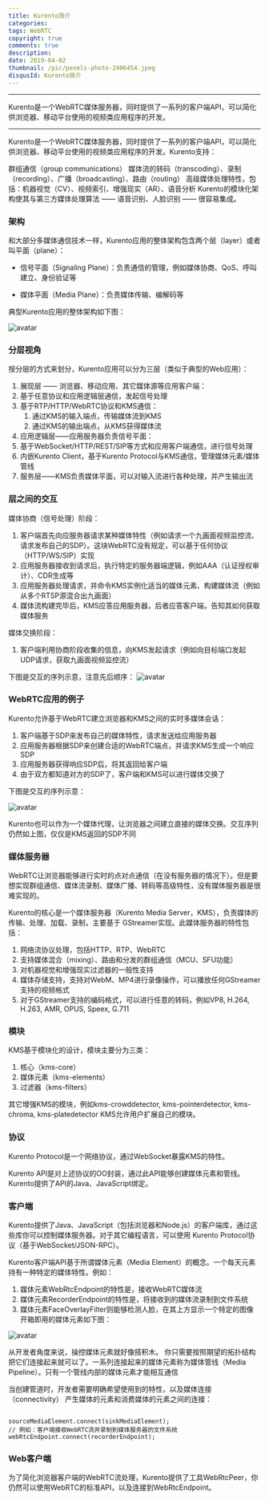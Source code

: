 ```yaml
---
title: Kurento简介
categories: 
tags: WebRTC
copyright: true
comments: true
description: 
date: 2019-04-02
thumbnail: /pic/pexels-photo-2406454.jpeg
disqusId: Kurento简介
---
```


---

Kurento是一个WebRTC媒体服务器，同时提供了一系列的客户端API，可以简化供浏览器、移动平台使用的视频类应用程序的开发。

---
<!-- more -->

Kurento是一个WebRTC媒体服务器，同时提供了一系列的客户端API，可以简化供浏览器、移动平台使用的视频类应用程序的开发。Kurento支持：

群组通信（group communications）
媒体流的转码（transcoding）、录制（recording）、广播（broadcasting）、路由（routing）
高级媒体处理特性，包括：机器视觉（CV）、视频索引、增强现实（AR）、语音分析
Kurento的模块化架构使其与第三方媒体处理算法 —— 语音识别、人脸识别 —— 很容易集成。

### 架构

和大部分多媒体通信技术一样，Kurento应用的整体架构包含两个层（layer）或者叫平面（plane）：

- 信号平面（Signaling Plane）：负责通信的管理，例如媒体协商、QoS、呼叫建立、身份验证等
 
- 媒体平面（Media Plane）：负责媒体传输、编解码等

典型Kurento应用的整体架构如下图：

![avatar](https://gmem.site/wp-content/uploads/2017/08/kurentoapp-architecture.png)

### 分层视角

按分层的方式来划分，Kurento应用可以分为三层（类似于典型的Web应用）：

1. 展现层 —— 浏览器、移动应用、其它媒体源等应用客户端：
  1. 基于任意协议和应用逻辑层通信，发起信号处理
  2. 基于RTP/HTTP/WebRTC协议和KMS通信：
     1. 通过KMS的输入端点，传输媒体流到KMS
     2. 通过KMS的输出端点，从KMS获得媒体流
2. 应用逻辑层——应用服务器负责信号平面：
  1. 基于WebSocket/HTTP/REST/SIP等方式和应用客户端通信，进行信号处理
  2. 内嵌Kurento Client，基于Kurento Protocol与KMS通信，管理媒体元素/媒体管线
3. 服务层——KMS负责媒体平面，可以对输入流进行各种处理，并产生输出流

### 层之间的交互

媒体协商（信号处理）阶段：

1. 客户端首先向应服务器请求某种媒体特性（例如请求一个九画面视频监控流、请求发布自己的SDP）。这块WebRTC没有规定，可以基于任何协议（HTTP/WS/SIP）实现
2. 应用服务器接收到请求后，执行特定的服务器端逻辑，例如AAA（认证授权审计）、CDR生成等
3. 应用服务器处理请求，并命令KMS实例化适当的媒体元素、构建媒体流（例如从多个RTSP源混合出九画面）
4. 媒体流构建完毕后，KMS应答应用服务器，后者应答客户端，告知其如何获取媒体服务

媒体交换阶段：

1. 客户端利用协商阶段收集的信息，向KMS发起请求（例如向目标端口发起UDP请求，获取九画面视频监控流）

下图是交互的序列示意，注意先后顺序：
![avatar](https://gmem.site/wp-content/uploads/2017/08/kurentoapp-generic_interactions.png)

### WebRTC应用的例子

Kurento允许基于WebRTC建立浏览器和KMS之间的实时多媒体会话：

1. 客户端基于SDP来发布自己的媒体特性，请求发送给应用服务器
2. 应用服务器根据SDP来创建合适的WebRTC端点，并请求KMS生成一个响应SDP
3. 应用服务器获得响应SDP后，将其返回给客户端
4. 由于双方都知道对方的SDP了，客户端和KMS可以进行媒体交换了

下图是交互的序列示意：

![avatar](https://gmem.site/wp-content/uploads/2017/08/kurento-webrtc-session.png)

Kurento也可以作为一个媒体代理，让浏览器之间建立直接的媒体交换。交互序列仍然如上图，仅仅是KMS返回的SDP不同

### 媒体服务器

WebRTC让浏览器能够进行实时的点对点通信（在没有服务器的情况下）。但是要想实现群组通信、媒体流录制、媒体广播、转码等高级特性，没有媒体服务器是很难实现的。

Kurento的核心是一个媒体服务器（Kurento Media Server，KMS），负责媒体的传输、处理、加载、录制，主要基于 GStreamer实现。此媒体服务器的特性包括：

1. 网络流协议处理，包括HTTP、RTP、WebRTC
2. 支持媒体混合（mixing）、路由和分发的群组通信（MCU、SFU功能）
3. 对机器视觉和增强现实过滤器的一般性支持
4. 媒体存储支持，支持对WebM、MP4进行录像操作，可以播放任何GStreamer支持的视频格式
5. 对于GStreamer支持的编码格式，可以进行任意的转码，例如VP8, H.264, H.263, AMR, OPUS, Speex, G.711

### 模块

KMS基于模块化的设计，模块主要分为三类：

1. 核心（kms-core）
2. 媒体元素（kms-elements）
3. 过滤器（kms-filters）

其它增强KMS的模块，例如kms-crowddetector, kms-pointerdetector, kms-chroma, kms-platedetector KMS允许用户扩展自己的模块。

### 协议

Kurento Protocol是一个网络协议，通过WebSocket暴露KMS的特性。

Kurento API是对上述协议的OO封装，通过此API能够创建媒体元素和管线。Kurento提供了API的Java、JavaScript绑定。

### 客户端

Kurento提供了Java、JavaScript（包括浏览器和Node.js）的客户端库，通过这些库你可以控制媒体服务器。对于其它编程语言，可以使用 Kurento Protocol协议（基于WebSocket/JSON-RPC）。

Kurento客户端API基于所谓媒体元素（Media Element）的概念。一个每天元素持有一种特定的媒体特性。例如：

1. 媒体元素WebRtcEndpoint的特性是，接收WebRTC媒体流
2. 媒体元素RecorderEndpoint的特性是，将接收到的媒体流录制到文件系统
3. 媒体元素FaceOverlayFilter则能够检测人脸，在其上方显示一个特定的图像
开箱即用的媒体元素如下图：

![avatar](https://gmem.site/wp-content/uploads/2017/08/kurento-basic-toolbox.png)

从开发者角度来说，操控媒体元素就好像搭积木。 你只需要按照期望的拓扑结构把它们连接起来就可以了。一系列连接起来的媒体元素称为媒体管线（Media Pipeline）。只有一个管线内部的媒体元素才能相互通信

当创建管道时，开发者需要明确希望使用到的特性，以及媒体连接（connectivity） 产生媒体的元素和消费媒体的元素之间的连接：

```

sourceMediaElement.connect(sinkMediaElement);
// 例如：客户端接收WebRTC流并录制到媒体服务器的文件系统
webRtcEndpoint.connect(recorderEndpoint);

```

### Web客户端

为了简化浏览器客户端的WebRTC流处理，Kurento提供了工具WebRtcPeer，你仍然可以使用WebRTC的标准API，以及连接到WebRtcEndpoint。